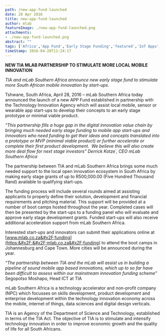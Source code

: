 ```yaml
---
path: /new-app-fund-launched
date: 28 Apr 2016
title: new-app-fund-launched
author: mlab
featureImage: ./new-app-fund-launched.png
attachments: 
- ./new-app-fund-launched.png
abstract: ""
tags: ['Africa','App Fund','Early Stage Funding','featured','IoT Apps','mLab SA','mobile','TIA']
timeStamp: 2016-04-28T11:24:17
---
```


**NEW TIA MLAB PARTNERSHIP TO STIMULATE MORE LOCAL MOBILE** **INNOVATION**

_TIA and mLab Southern Africa announce new early stage fund to stimulate more South African mobile innovation by start-ups._

Tshwane, South Africa, April 28, 2016 – mLab Southern Africa today announced the launch of a new APP Fund established in partnership with the Technology Innovation Agency which will assist local mobile, sensor or wearable app start-ups to develop their concepts to an early stage prototype or minimal viable product.

_“This partnership fills a huge gap in the digital innovation value chain by bringing much needed early stage funding to mobile app start-ups and innovators who need funding to get their ideas and concepts translated into a prototype or MVP (minimal viable product) or further accelerate or complete their first product development.  We believe this will also create more deal flow for next stage investors” Derrick Kotze´, CEO mLab Southern Africa_

The partnership between TIA and mLab Southern Africa brings some much needed support to the local open innovation ecosystem in South Africa by making early stage grants of up to R500,000.00 (Five Hundred Thousand Rand) available to qualifying start-ups.

The funding process will include several rounds aimed at assisting applicants to properly define their solution, development and financial requirements and pitching material. This support will be provided at a number of boot camps hosted throughout the year. Completed cases will then be presented by the start-ups to a funding panel who will evaluate and approve early stage development grants. Funded start-ups will also receive additional acceleration support from mLab Southern Africa.

Interested start-ups and innovators can submit their applications online at [www.mlab.co.za&#x2F;funding](https:&#x2F;&#x2F;mlab.co.za&#x2F;funding) to attend the boot camps in Johannesburg and Cape Town. More cities will be announced during the year.

_“The partnership between TIA and the mLab will assist us in building a pipeline of sound mobile app based innovations, which up to so far have been difficult to assess within our mainstream innovation funding scheme”_ Segopotso Moshapo, Head ICT at TIA

mLab Southern Africa is a technology accelerator and non-profit company (NPC) which focusses on skills development, product development and enterprise development within the technology innovation economy across the mobile, internet of things, data sciences and digital design verticals.

TIA is an Agency of the Department of Science and Technology, established in terms of the TIA Act. The objective of TIA is to stimulate and intensify technology innovation in order to improve economic growth and the quality of life for all South Africans.


